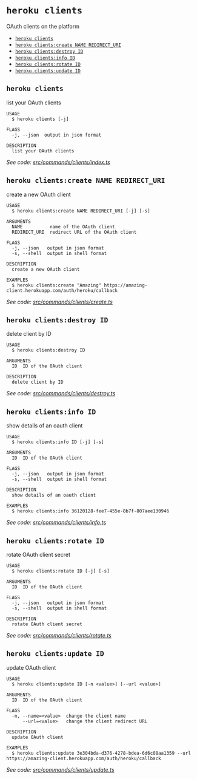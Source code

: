 `heroku clients`
================

OAuth clients on the platform

* [`heroku clients`](#heroku-clients)
* [`heroku clients:create NAME REDIRECT_URI`](#heroku-clientscreate-name-redirect_uri)
* [`heroku clients:destroy ID`](#heroku-clientsdestroy-id)
* [`heroku clients:info ID`](#heroku-clientsinfo-id)
* [`heroku clients:rotate ID`](#heroku-clientsrotate-id)
* [`heroku clients:update ID`](#heroku-clientsupdate-id)

## `heroku clients`

list your OAuth clients

```
USAGE
  $ heroku clients [-j]

FLAGS
  -j, --json  output in json format

DESCRIPTION
  list your OAuth clients
```

_See code: [src/commands/clients/index.ts](https://github.com/heroku/cli/blob/v9.6.0/packages/cli/src/commands/clients/index.ts)_

## `heroku clients:create NAME REDIRECT_URI`

create a new OAuth client

```
USAGE
  $ heroku clients:create NAME REDIRECT_URI [-j] [-s]

ARGUMENTS
  NAME          name of the OAuth client
  REDIRECT_URI  redirect URL of the OAuth client

FLAGS
  -j, --json   output in json format
  -s, --shell  output in shell format

DESCRIPTION
  create a new OAuth client

EXAMPLES
  $ heroku clients:create "Amazing" https://amazing-client.herokuapp.com/auth/heroku/callback
```

_See code: [src/commands/clients/create.ts](https://github.com/heroku/cli/blob/v9.6.0/packages/cli/src/commands/clients/create.ts)_

## `heroku clients:destroy ID`

delete client by ID

```
USAGE
  $ heroku clients:destroy ID

ARGUMENTS
  ID  ID of the OAuth client

DESCRIPTION
  delete client by ID
```

_See code: [src/commands/clients/destroy.ts](https://github.com/heroku/cli/blob/v9.6.0/packages/cli/src/commands/clients/destroy.ts)_

## `heroku clients:info ID`

show details of an oauth client

```
USAGE
  $ heroku clients:info ID [-j] [-s]

ARGUMENTS
  ID  ID of the OAuth client

FLAGS
  -j, --json   output in json format
  -s, --shell  output in shell format

DESCRIPTION
  show details of an oauth client

EXAMPLES
  $ heroku clients:info 36120128-fee7-455e-8b7f-807aee130946
```

_See code: [src/commands/clients/info.ts](https://github.com/heroku/cli/blob/v9.6.0/packages/cli/src/commands/clients/info.ts)_

## `heroku clients:rotate ID`

rotate OAuth client secret

```
USAGE
  $ heroku clients:rotate ID [-j] [-s]

ARGUMENTS
  ID  ID of the OAuth client

FLAGS
  -j, --json   output in json format
  -s, --shell  output in shell format

DESCRIPTION
  rotate OAuth client secret
```

_See code: [src/commands/clients/rotate.ts](https://github.com/heroku/cli/blob/v9.6.0/packages/cli/src/commands/clients/rotate.ts)_

## `heroku clients:update ID`

update OAuth client

```
USAGE
  $ heroku clients:update ID [-n <value>] [--url <value>]

ARGUMENTS
  ID  ID of the OAuth client

FLAGS
  -n, --name=<value>  change the client name
      --url=<value>   change the client redirect URL

DESCRIPTION
  update OAuth client

EXAMPLES
  $ heroku clients:update 3e304bda-d376-4278-bdea-6d6c08aa1359 --url https://amazing-client.herokuapp.com/auth/heroku/callback
```

_See code: [src/commands/clients/update.ts](https://github.com/heroku/cli/blob/v9.6.0/packages/cli/src/commands/clients/update.ts)_
